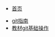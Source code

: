 <!-- - **Introduction** -->
* [首页](README)

<!-- - **Git** -->
* [git指南](gitdoc/guide)
* [教材git基础操作](gitdoc/guideZhong)